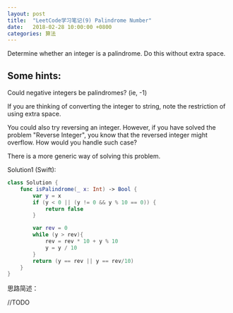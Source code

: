 ```yaml
---
layout: post
title:  "LeetCode学习笔记(9) Palindrome Number"
date:   2018-02-28 10:00:00 +0800
categories: 算法
---
```


Determine whether an integer is a palindrome. Do this without extra space.

## Some hints:
Could negative integers be palindromes? (ie, -1)

If you are thinking of converting the integer to string, note the restriction of using extra space.

You could also try reversing an integer. However, if you have solved the problem "Reverse Integer", you know that the reversed integer might overflow. How would you handle such case?

There is a more generic way of solving this problem.

Solution1 (Swift):

```swift
class Solution {
    func isPalindrome(_ x: Int) -> Bool {
        var y = x
        if (y < 0 || (y != 0 && y % 10 == 0)) {
            return false
        }

        var rev = 0
        while (y > rev){
            rev = rev * 10 + y % 10
            y = y / 10
        }
        return (y == rev || y == rev/10)
    }
}
```

思路简述：

//TODO
